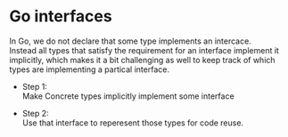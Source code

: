 # Go interfaces

In Go, we do not declare that some type implements an intercace.  
Instead all types that satisfy the requirement for an interface implement it implicitly, which makes it a bit challenging as well to keep track of which types are implementing a partical interface.  

* Step 1:  
Make Concrete types implicitly implement some interface

* Step 2:  
Use that interface to reperesent those types for code reuse.